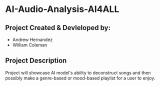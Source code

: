 # AI-Audio-Analysis-AI4ALL
## Project Created & Devleloped by:
- Andrew Hernandez
- William Coleman

## Project Description
Project will showcase AI model's ability to deconstruct songs and then possibly make a genre-based or mood-based playlist for a user to enjoy.
